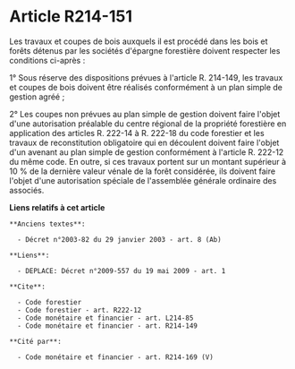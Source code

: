 # Article R214-151

Les travaux et coupes de bois auxquels il est procédé dans les bois et forêts détenus par les sociétés d'épargne forestière
doivent respecter les conditions ci-après :

1° Sous réserve des dispositions prévues à l'article R. 214-149, les travaux et coupes de bois doivent être réalisés
conformément à un plan simple de gestion agréé ;

2° Les coupes non prévues au plan simple de gestion doivent faire l'objet d'une autorisation préalable du centre régional de
la propriété forestière en application des articles R. 222-14 à R. 222-18 du code forestier et les travaux de reconstitution
obligatoire qui en découlent doivent faire l'objet d'un avenant au plan simple de gestion conformément à l'article R. 222-12
du même code. En outre, si ces travaux portent sur un montant supérieur à 10 % de la dernière valeur vénale de la forêt
considérée, ils doivent faire l'objet d'une autorisation spéciale de l'assemblée générale ordinaire des associés.

**Liens relatifs à cet article**

	**Anciens textes**:

	  - Décret n°2003-82 du 29 janvier 2003 - art. 8 (Ab)

	**Liens**:

	  - DEPLACE: Décret n°2009-557 du 19 mai 2009 - art. 1

	**Cite**:

	  - Code forestier
	  - Code forestier - art. R222-12
	  - Code monétaire et financier - art. L214-85
	  - Code monétaire et financier - art. R214-149

	**Cité par**:

	  - Code monétaire et financier - art. R214-169 (V)
